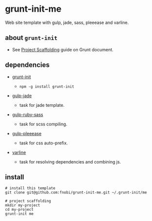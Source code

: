 grunt-init-me
================

Web site template with gulp, jade, sass, pleeease and varline.


## about `grunt-init`

- See [Project Scaffolding](http://gruntjs.com/project-scaffolding) guide on Grunt document.

## dependencies

- [grunt-init](https://github.com/gruntjs/grunt-init)
  - `npm -g install grunt-init`

- [gulp-jade](https://github.com/phated/gulp-jade)
  - task for jade template.

- [gulp-ruby-sass](https://github.com/sindresorhus/gulp-ruby-sass)
  - task for scss compiling.

- [gulp-pleeease](https://github.com/danielhusar/gulp-pleeease)
  - task for css auto-prefix.

- [varline](https://github.com/fnobi/varline)
  - task for resolving dependencies and combining js.

## install

```
# install this template
git clone git@github.com:fnobi/grunt-init-me.git ~/.grunt-init/me

# project scaffolding
mkdir my-project
cd my-project
grunt-init me
```
